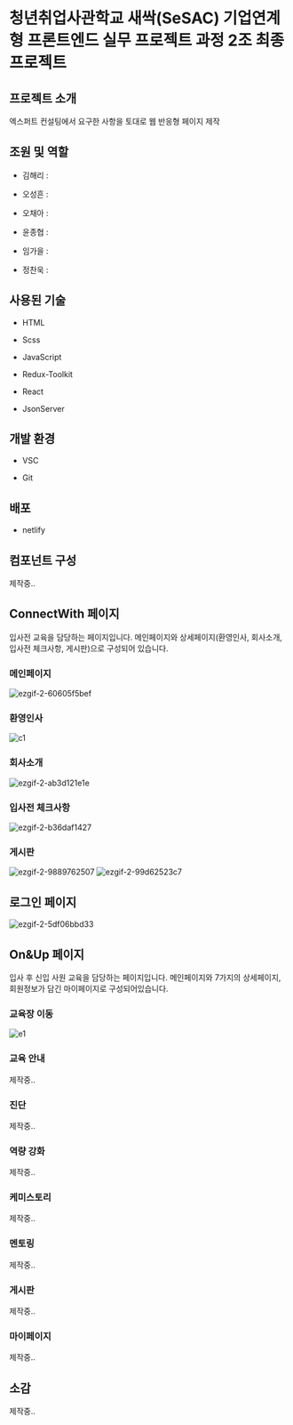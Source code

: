 # 청년취업사관학교 새싹(SeSAC) 기업연계형 프론트엔드 실무 프로젝트 과정 2조 최종프로젝트
## 프로젝트 소개
 엑스퍼트 컨설팅에서 요구한 사항을 토대로 웹 반응형 페이지 제작
## 조원 및 역할
- 김해리 :

- 오성흔 :

- 오채아 :

- 윤종협 :

- 임가을 :

- 정찬욱 : 

## 사용된 기술
 - HTML
 
 - Scss
 
 - JavaScript
 
 - Redux-Toolkit

 - React

- JsonServer
 
 ## 개발 환경
 - VSC
 
 - Git

## 배포
- netlify

## 컴포넌트 구성
제작중..

## ConnectWith 페이지
입사전 교육을 담당하는 페이지입니다.
메인페이지와 상세페이지(환영인사, 회사소개, 입사전 체크사항, 게시판)으로 구성되어 있습니다.

 ### 메인페이지
 ![ezgif-2-60605f5bef](https://user-images.githubusercontent.com/62588402/187383063-76474e95-664b-4a6a-9b2a-ac7bc74583d0.gif)
 
 ### 환영인사
![c1](https://user-images.githubusercontent.com/62588402/187388307-7d9b23ee-487b-45a9-9e19-3487f0860c75.JPG)
 
 ### 회사소개
 ![ezgif-2-ab3d121e1e](https://user-images.githubusercontent.com/62588402/187383932-96c4e04f-ceda-45db-a515-5435b4ff98e5.gif)
 
 ### 입사전 체크사항
 ![ezgif-2-b36daf1427](https://user-images.githubusercontent.com/62588402/187384119-6d6435d4-6619-4a6f-b941-b6c7c91366cb.gif)
 
 ### 게시판
![ezgif-2-9889762507](https://user-images.githubusercontent.com/62588402/187384386-213279f8-b3e8-4651-b7e9-2e1854341942.gif)
![ezgif-2-99d62523c7](https://user-images.githubusercontent.com/62588402/187384398-83859c95-e022-4090-a5fe-d96c124f7e49.gif)

## 로그인 페이지
![ezgif-2-5df06bbd33](https://user-images.githubusercontent.com/62588402/187386976-3a8be11e-c3e9-4def-afac-61a977a5e77a.gif)
## On&Up 페이지
입사 후 신입 사원 교육을 담당하는 페이지입니다.
메인페이지와 7가지의 상세페이지, 회원정보가 담긴 마이페이지로 구성되어있습니다.
### 교육장 이동
![e1](https://user-images.githubusercontent.com/62588402/187388126-696330cd-3670-4625-80d4-97e066639cc9.JPG)
### 교육 안내
제작중..
### 진단
제작중..
### 역량 강화
제작중..
### 케미스토리
제작중..
### 멘토링
제작중..
### 게시판
제작중..
### 마이페이지
제작중..

## 소감
제작중..

